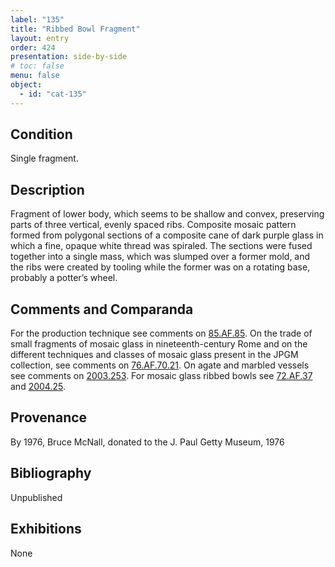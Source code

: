 ```yaml
---
label: "135"
title: "Ribbed Bowl Fragment"
layout: entry
order: 424
presentation: side-by-side
# toc: false
menu: false
object:
  - id: "cat-135"
---
```


## Condition

Single fragment.

## Description

Fragment of lower body, which seems to be shallow and convex, preserving parts of three vertical, evenly spaced ribs. Composite mosaic pattern formed from polygonal sections of a composite cane of dark purple glass in which a fine, opaque white thread was spiraled. The sections were fused together into a single mass, which was slumped over a former mold, and the ribs were created by tooling while the former was on a rotating base, probably a potter’s wheel.

## Comments and Comparanda

For the production technique see comments on [85.AF.85](#num). On the trade of small fragments of mosaic glass in nineteenth-century Rome and on the different techniques and classes of mosaic glass present in the JPGM collection, see comments on [76.AF.70.21](#num). On agate and marbled vessels see comments on [2003.253](#num). For mosaic glass ribbed bowls see [72.AF.37](#num) and [2004.25](#num).

## Provenance

By 1976, Bruce McNall, donated to the J. Paul Getty Museum, 1976

## Bibliography

Unpublished

## Exhibitions

None